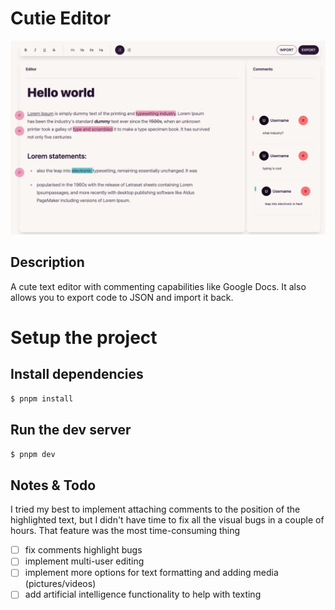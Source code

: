 # Cutie Editor

![screenshot](screenshot.png)

## Description

A cute text editor with commenting capabilities like Google Docs. It also allows you to export code to JSON and import it back.

# Setup the project

## Install dependencies

```bash
$ pnpm install
```

## Run the dev server

```bash
$ pnpm dev
```

## Notes & Todo

I tried my best to implement attaching comments to the position of the highlighted text, but I didn't have time to fix all the visual bugs in a couple of hours. That feature was the most time-consuming thing

- [ ] fix comments highlight bugs
- [ ] implement multi-user editing
- [ ] implement more options for text formatting and adding media (pictures/videos)
- [ ] add artificial intelligence functionality to help with texting
